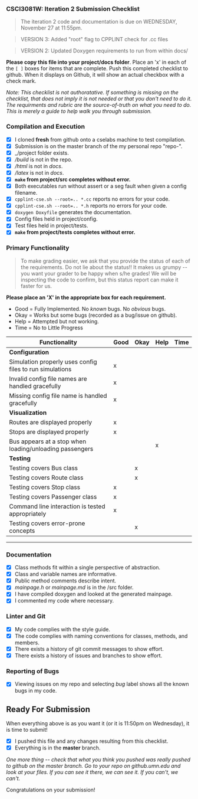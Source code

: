 ### CSCI3081W: Iteration 2 Submission Checklist

> The iteration 2 code and documentation is due on WEDNESDAY, November 27 at 11:55pm.

> VERSION 3: Added "root" flag to CPPLINT check for .cc files

> VERSION 2: Updated Doxygen requirements to run from within docs/

**__Please copy this file into your project/docs folder__**. Place an 'x' in each of the `[ ]` boxes for items that are complete. Push this completed checklist to github. When it displays on Github, it will show an actual checkbox with a check mark.

_Note: This checklist is not authoratative. If something is missing on the checklist, that does not imply it is not needed or that you don't need to do it. The requirments and rubric are the source-of-truth on what you need to do. This is merely a guide to help walk you through submission._

### Compilation and Execution

- [x] I cloned **fresh** from github onto a cselabs machine to test compilation.
- [x] Submission is on the master branch of the my personal repo "repo-<username>".
- [x] _/project folder exists.
- [x] _/build_ is not in the repo.
- [x] _/html_ is not in _docs_.
- [x] _/latex_ is not in _docs_.
- [x] **__`make` from project/src completes without error.__**
- [x] Both executables run without assert or a seg fault when given a config filename.
- [x] `cpplint-cse.sh --root=.. *.cc` reports no errors for your code.
- [x] `cpplint-cse.sh --root=.. *.h` reports no errors for your code.
- [x] `doxygen Doxyfile` generates the documentation.
- [x] Config files held in project/config.
- [x] Test files held in project/tests.
- [x] **__`make` from project/tests completes without error.__**

### Primary Functionality

> To make grading easier, we ask that you provide the status of each of the requirements. Do not lie about the status!! It makes us grumpy -- you want your grader to be happy when s/he grades! We will be inspecting the code to confirm, but this status report can make it faster for us.

**__Please place an 'X' in the appropriate box for each requirement.__**
- Good = Fully Implemented. No _known_ bugs. No _obvious_ bugs.
- Okay = Works but some bugs (recorded as a bug/issue on github).
- Help = Attempted but not working.
- Time = No to Little Progress

| Functionality | Good | Okay | Help | Time |
| -------- | -------- | -------- | -------- | --------- |
| **__Configuration__** |
| Simulation properly uses config files to run simulations | x |  |  |  |
| Invalid config file names are handled gracefully | x |  |  |  |
| Missing config file name is handled gracefully | x |  |  |  |
| **__Visualization__**
| Routes are displayed properly | x |  |  |  |
| Stops are displayed properly | x |  |  |  |
| Bus appears at a stop when loading/unloading passengers |  |  | x |  |
| **__Testing__** |
| Testing covers Bus class |  | x |  |  |
| Testing covers Route class |  | x |  |  |
| Testing covers Stop class | x |  |  |  |
| Testing covers Passenger class | x |  |  |  |
| Command line interaction is tested appropriately | x |  |  |  |
| Testing covers error-prone concepts |  | x |  |  |

<hr>

### Documentation

- [x] Class methods fit within a single perspective of abstraction.
- [x] Class and variable names are informative.
- [x] Public method comments describe intent.
- [x] _mainpage.h_ or _mainpage.md_ is in the /src folder.
- [x] I have compiled doxygen and looked at the generated mainpage.
- [x] I commented my code where necessary.

### Linter and Git
- [x] My code complies with the style guide.
- [x] The code complies with naming conventions for classes, methods, and members.
- [x] There exists a history of git commit messages to show effort.
- [x] There exists a history of issues and branches to show effort.

### Reporting of Bugs
- [x] Viewing issues on my repo and selecting _bug_ label shows all the known bugs in my code.

## Ready For Submission

When everything above is as you want it (or it is 11:50pm on Wednesday), it is time to submit!

- [x] I pushed this file and any changes resulting from this checklist.
- [x] Everything is in the **__master__** branch.

_One more thing -- check that what you think you pushed was really pushed to github on the master branch. Go to your repo on github.umn.edu and look at your files. If you can see it there, we can see it. If you can't, we can't._

Congratulations on your submission!
